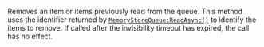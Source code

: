 Removes an item or items previously read from the queue. This method uses
the identifier returned by [`MemoryStoreQueue:ReadAsync()`](https://create.roblox.com/docs/reference/engine/classes/MemoryStoreQueue#ReadAsync) to
identify the items to remove. If called after the invisibility timeout has
expired, the call has no effect.